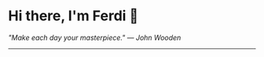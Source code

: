 <h1>Hi there, I'm Ferdi 👋</h1>

<p><em>
  "Make each day your masterpiece." — John Wooden
</em></p>

---
